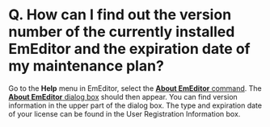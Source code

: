 # Q. How can I find out the version number of the currently installed EmEditor and the expiration date of my maintenance plan?

Go to the **Help** menu in EmEditor, select
the [**About EmEditor** command](../../cmd/help/app_about).
The [**About EmEditor** dialog box](../../dlg/about/index) should then appear.
You can find version information in the upper part of the dialog box. The type and expiration date of your license can be found in the User Registration Information box.
